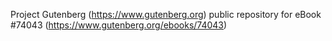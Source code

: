Project Gutenberg (https://www.gutenberg.org) public repository for eBook #74043 (https://www.gutenberg.org/ebooks/74043)
